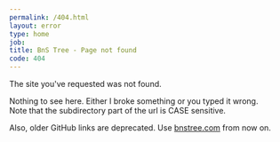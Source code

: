 ```yaml
---
permalink: /404.html
layout: error
type: home
job: 
title: BnS Tree - Page not found
code: 404
---
```

The site you've requested was not found.

Nothing to see here. Either I broke something or you typed it wrong.  
Note that the subdirectory part of the url is CASE sensitive.

Also, older GitHub links are deprecated. Use <a href="http://bnstree.com"><span>bnstree.com</span></a> from now on.